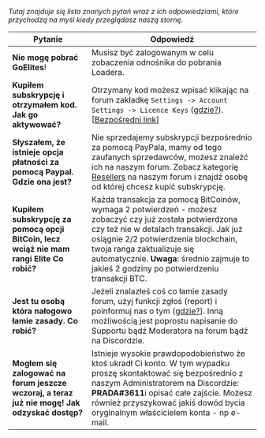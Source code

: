 *Tutaj znajduje się lista znanych pytań wraz z ich odpowiedziami, które przychodzą na myśl kiedy przeglądasz naszą stornę.*

| Pytanie | Odpowiedź |
|--|--|
| **Nie mogę pobrać GoElites**! | Musisz być zalogowanym w celu zobaczenia odnośnika do pobrania Loadera. |
| **Kupiłem subskrypcję i otrzymałem kod. Jak go aktywować?** | Otrzymany kod możesz wpisać klikając na forum zakładkę ``Settings -> Account Settings -> Licence Keys``  ([gdzie?](https://s.put.re/26ev89S.png)). [[Bezpośredni link](https://goelites.net/index.php?app=core&module=system&controller=settings&area=licencesystem)] |
| **Słyszałem, że istnieje opcja płatności za pomocą Paypal. Gdzie ona jest?** | Nie sprzedajemy subskrypcji bezpośrednio za pomocą PayPala, mamy od tego zaufanych sprzedawców, możesz znaleźć ich na naszym forum. Zobacz kategorię [Resellers](https://goelites.net/index.php?/forum/68-resellers/) na naszym forum i znajdź osobę od której chcesz kupić subskrypcję. |
| **Kupiłem subskrypcję za pomocą opcji BitCoin, lecz wciąż nie mam rangi Elite Co robić?** | Każda transakcja za pomocą BitCoinów, wymaga 2 potwierdzeń - możesz zobaczyć czy już została potwierdzona czy też nie w detalach transakcji. Jak już osiągnie 2/2 potwierdzenia blockchain, twoja ranga zaktualizuje się automatycznie. **Uwaga**: średnio zajmuje to jakieś 2 godziny po potwierdzeniu transakcji BTC. |
| **Jest tu osobą która nałogowo łamie zasady. Co robić?** | Jeżeli znalazłeś coś co łamie zasady forum, użyj funkcji zgłoś (report) i poinformuj nas o tym ([gdzie?](https://s.put.re/umYNw4M.png)). Inną możliwością jest poprostu napisanie do Supportu bądź Moderatora na forum bądź na Discordzie.|
| **Mogłem się zalogować na forum jeszcze wczoraj, a teraz już nie mogę! Jak odzyskać dostęp?** | Istnieje wysokie prawdopodobieństwo że ktoś ukradł Ci konto. W tym wypadku proszę skontaktować się bezpośrednio z naszym Administratorem na Discordzie: **PRADA#3611**i opisać całe zajście. Możesz również przyszykować jakiś dowód bycia oryginalnym właścicielem konta - np e-mail. |


